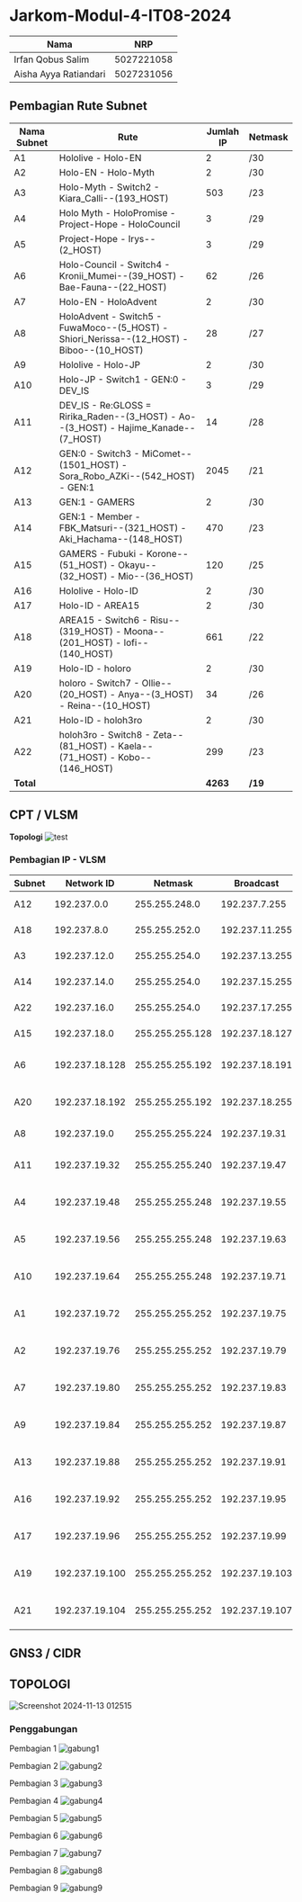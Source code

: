 # Jarkom-Modul-4-IT08-2024

| Nama          | NRP          |
| ------------- | ------------ |
| Irfan Qobus Salim | 5027221058 |
| Aisha Ayya Ratiandari | 5027231056 |

## Pembagian Rute Subnet

| Nama Subnet           | Rute                                                         | Jumlah IP | Netmask |
|-----------------------|--------------------------------------------------------------|-----------|---------|
| A1                    | Hololive - Holo-EN                                           | 2         | /30     |
| A2                    | Holo-EN - Holo-Myth                                          | 2         | /30     |
| A3                    | Holo-Myth - Switch2 - Kiara_Calli--(193_HOST)                | 503       | /23     |
| A4                    | Holo Myth - HoloPromise - Project-Hope - HoloCouncil         | 3         | /29     |
| A5                    | Project-Hope - Irys--(2_HOST)                                | 3         | /29     |
| A6                    | Holo-Council - Switch4 - Kronii_Mumei--(39_HOST) - Bae-Fauna--(22_HOST) | 62 | /26 |
| A7                    | Holo-EN - HoloAdvent                                         | 2         | /30     |
| A8                    | HoloAdvent - Switch5 - FuwaMoco--(5_HOST) - Shiori_Nerissa--(12_HOST) - Biboo--(10_HOST) | 28 | /27 |
| A9                    | Hololive - Holo-JP                                           | 2         | /30     |
| A10                   | Holo-JP - Switch1 - GEN:0 - DEV_IS                           | 3         | /29     |
| A11                   | DEV_IS - Re:GLOSS = Ririka_Raden--(3_HOST) - Ao--(3_HOST) - Hajime_Kanade--(7_HOST) | 14 | /28 |
| A12                   | GEN:0 - Switch3 - MiComet--(1501_HOST) - Sora_Robo_AZKi--(542_HOST) - GEN:1 | 2045 | /21 |
| A13                   | GEN:1 - GAMERS                                               | 2         | /30     |
| A14                   | GEN:1 - Member - FBK_Matsuri--(321_HOST) - Aki_Hachama--(148_HOST) | 470 | /23 |
| A15                   | GAMERS - Fubuki - Korone--(51_HOST) - Okayu--(32_HOST) - Mio--(36_HOST) | 120 | /25 |
| A16                   | Hololive - Holo-ID                                           | 2         | /30     |
| A17                   | Holo-ID - AREA15                                             | 2         | /30     |
| A18                   | AREA15 - Switch6 - Risu--(319_HOST) - Moona--(201_HOST) - lofi--(140_HOST) | 661 | /22 |
| A19                   | Holo-ID - holoro                                             | 2         | /30     |
| A20                   | holoro - Switch7 - Ollie--(20_HOST) - Anya--(3_HOST) - Reina--(10_HOST) | 34 | /26 |
| A21                   | Holo-ID - holoh3ro                                           | 2         | /30     |
| A22                   | holoh3ro - Switch8 - Zeta--(81_HOST) - Kaela--(71_HOST) - Kobo--(146_HOST) | 299 | /23 |
| **Total**             |                                                              | **4263**  | **/19** |

## CPT / VLSM
**Topologi**
![test](https://github.com/user-attachments/assets/b5292789-9da2-4973-afc7-b1f8b5bdded5)

### Pembagian IP - VLSM
| Subnet | Network ID     | Netmask         | Broadcast      | Range IP                        |
| ------ | -------------- | --------------- | -------------- | ------------------------------- |
| A12    | 192.237.0.0    | 255.255.248.0   | 192.237.7.255  | 192.237.0.1 - 192.237.7.254     |
| A18    | 192.237.8.0    | 255.255.252.0   | 192.237.11.255 | 192.237.8.1 - 192.237.11.254    |
| A3     | 192.237.12.0   | 255.255.254.0   | 192.237.13.255 | 192.237.12.1 - 192.237.13.254   |
| A14    | 192.237.14.0   | 255.255.254.0   | 192.237.15.255 | 192.237.14.1 - 192.237.15.254   |
| A22    | 192.237.16.0   | 255.255.254.0   | 192.237.17.255 | 192.237.16.1 - 192.237.17.254   |
| A15    | 192.237.18.0   | 255.255.255.128 | 192.237.18.127 | 192.237.18.1 - 192.237.18.126   |
| A6     | 192.237.18.128 | 255.255.255.192 | 192.237.18.191 | 192.237.18.129 - 192.237.18.190 |
| A20    | 192.237.18.192 | 255.255.255.192 | 192.237.18.255 | 192.237.18.193 - 192.237.18.254 |
| A8     | 192.237.19.0   | 255.255.255.224 | 192.237.19.31  | 192.237.19.1 - 192.237.19.30    |
| A11    | 192.237.19.32  | 255.255.255.240 | 192.237.19.47  | 192.237.19.33 - 192.237.19.46   |
| A4     | 192.237.19.48  | 255.255.255.248 | 192.237.19.55  | 192.237.19.49 - 192.237.19.54   |
| A5     | 192.237.19.56  | 255.255.255.248 | 192.237.19.63  | 192.237.19.57 - 192.237.19.62   |
| A10    | 192.237.19.64  | 255.255.255.248 | 192.237.19.71  | 192.237.19.65 - 192.237.19.70   |
| A1     | 192.237.19.72  | 255.255.255.252 | 192.237.19.75  | 192.237.19.73 - 192.237.19.74   |
| A2     | 192.237.19.76  | 255.255.255.252 | 192.237.19.79  | 192.237.19.77 - 192.237.19.78   |
| A7     | 192.237.19.80  | 255.255.255.252 | 192.237.19.83  | 192.237.19.81 - 192.237.19.82   |
| A9     | 192.237.19.84  | 255.255.255.252 | 192.237.19.87  | 192.237.19.85 - 192.237.19.86   |
| A13    | 192.237.19.88  | 255.255.255.252 | 192.237.19.91  | 192.237.19.89 - 192.237.19.90   |
| A16    | 192.237.19.92  | 255.255.255.252 | 192.237.19.95  | 192.237.19.93 - 192.237.19.94   |
| A17    | 192.237.19.96  | 255.255.255.252 | 192.237.19.99  | 192.237.19.97 - 192.237.19.98   |
| A19    | 192.237.19.100 | 255.255.255.252 | 192.237.19.103 | 192.237.19.101 - 192.237.19.102 |
| A21    | 192.237.19.104 | 255.255.255.252 | 192.237.19.107 | 192.237.19.105 - 192.237.19.106 |

## GNS3 / CIDR
## TOPOLOGI
![Screenshot 2024-11-13 012515](https://github.com/user-attachments/assets/1994f60a-8f4c-4b6b-8949-5fde5c979a6c)

### Penggabungan
Pembagian 1
![gabung1](https://github.com/user-attachments/assets/17b0b1a3-01ba-45aa-87ab-49585d57c164)

Pembagian 2
![gabung2](https://github.com/user-attachments/assets/13851991-1201-49fd-938f-6add06cc09df)

Pembagian 3
![gabung3](https://github.com/user-attachments/assets/c0cda4e1-675f-4f40-a898-1df180a2f2c4)

Pembagian 4
![gabung4](https://github.com/user-attachments/assets/b670a59d-0cab-487e-a502-0f64423f99d9)

Pembagian 5
![gabung5](https://github.com/user-attachments/assets/84fd6591-350f-4ab3-a840-2d7ff740921a)

Pembagian 6
![gabung6](https://github.com/user-attachments/assets/674147fa-2a46-4526-a9c9-d6163e770dd6)

Pembagian 7
![gabung7](https://github.com/user-attachments/assets/954b693b-d721-4d99-8fbe-ce364bf5ed1a)

Pembagian 8
![gabung8](https://github.com/user-attachments/assets/1da3387e-a523-4fd4-b663-841e828ab029)

Pembagian 9
![gabung9](https://github.com/user-attachments/assets/97b51dea-a724-4178-9f16-f77c70998ba6)




